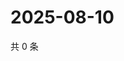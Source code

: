 # 2025-08-10

共 0 条

<!-- BEGIN ZHIHUQUESTIONS -->
<!-- 最后更新时间 Sun Aug 10 2025 15:10:58 GMT+0800 (China Standard Time) -->

<!-- END ZHIHUQUESTIONS -->
